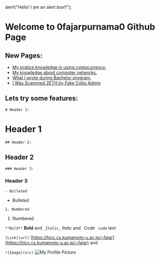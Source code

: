 alert("Hello! I am an alert box!!");

# Welcome to 0fajarpurnama0 Github Page

## New Pages:

- [My pratice knowledge in using cyptocurrency.](cryptocurrency)
- [My knowledge about computer networks.](network)
- [What I wrote during Bachelor program.](bachelor)
- [I Was Scammed 2ETH by Fake Cobo Admin](i-was-scammed-2eth-by-fake-cobo-admin)

## Lets try some features:

`# Header 1:` 
# Header 1
`## Header 2:` 
## Header 2
`### Header 3:` 
### Header 3

`- Bulleted` 
- Bulleted

`1. Numbered` 
1. Numbered

`**Bold**` **Bold** and `_Italic_` _Italic_ and ` `Code` ` `code` text

`[Link](url)` [https://hicc.cs.kumamoto-u.ac.jp/~fajar](https://hicc.cs.kumamoto-u.ac.jp/~fajar) and

`![Image](src)` ![My Profile Picture](https://avatars0.githubusercontent.com/u/16954481?s=460&v=4)
